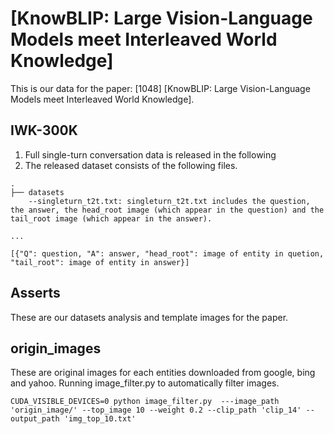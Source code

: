 # [KnowBLIP: Large Vision-Language Models meet Interleaved World Knowledge]

This is our data for the paper: [1048] [KnowBLIP: Large Vision-Language Models meet Interleaved World Knowledge].

## IWK-300K
1. Full single-turn conversation data is released in the following
2. The released dataset consists of the following files.
```
.
├── datasets
	--singleturn_t2t.txt: singleturn_t2t.txt includes the question, the answer, the head_root image (which appear in the question) and the tail_root image (which appear in the answer).
		
...   
```
```shell
[{"Q": question, "A": answer, "head_root": image of entity in quetion, "tail_root": image of entity in answer}]
```

## Asserts

These are our datasets analysis and template images for the paper.

## origin_images

These are original images for each entities downloaded from google, bing and yahoo. Running image_filter.py to automatically filter images.

```shell
CUDA_VISIBLE_DEVICES=0 python image_filter.py  ---image_path 'origin_image/' --top_image 10 --weight 0.2 --clip_path 'clip_14' --output_path 'img_top_10.txt'
```
